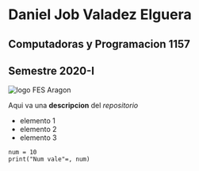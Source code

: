# Daniel Job Valadez Elguera
## Computadoras y Programacion 1157
## Semestre 2020-I

![logo FES Aragon]("hola.jpg")

Aqui va una **descripcion** del *repositorio*
- elemento 1
- elemento 2
- elemento 3

```
num = 10
print("Num vale"=, num)
```

